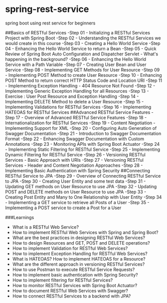 # spring-rest-service
spring boot using rest service for beginners

##Basics of RESTful Services
-Step 01 - Initializing a RESTful Services Project with Spring Boot
-Step 02 - Understanding the RESTful Services we would create in this course
-Step 03 - Creating a Hello World Service
-Step 04 - Enhancing the Hello World Service to return a Bean
-Step 05 - Quick Review of Spring Boot Auto Configuration and Dispatcher Servlet - What's happening in the background?
-Step 06 - Enhancing the Hello World Service with a Path Variable
-Step 07 - Creating User Bean and User Service
-Step 08 - Implementing GET Methods for User Resource
-Step 09 - Implementing POST Method to create User Resource
-Step 10 - Enhancing POST Method to return correct HTTP Status Code and Location URI
-Step 11 - Implementing Exception Handling - 404 Resource Not Found
-Step 12 - Implementing Generic Exception Handling for all Resources
-Step 13 - Exercise : User Post Resource and Exception Handling
-Step 14 - Implementing DELETE Method to delete a User Resource
-Step 15 - Implementing Validations for RESTful Services
-Step 16 - Implementing HATEOAS for RESTful Services
##Advanced RESTful Service Features
-Step 17 - Overview of Advanced RESTful Service Features
-Step 18 - Internationalization for RESTful Services
-Step 19 - Content Negotiation - Implementing Support for XML
-Step 20 - Configuring Auto Generation of Swagger Documentation
-Step 21 - Introduction to Swagger Documentation Format
-Step 22 - Enhancing Swagger Documentation with Custom Annotations
-Step 23 - Monitoring APIs with Spring Boot Actuator
-Step 24 - Implementing Static Filtering for RESTful Service
-Step 25 - Implementing Dynamic Filtering for RESTful Service
-Step 26 - Versioning RESTful Services - Basic Approach with URIs
-Step 27 - Versioning RESTful Services - Header and Content Negotiation Approaches
-Step 28 - Implementing Basic Authentication with Spring Security
##Connecting RESTful Service to JPA
-Step 29 - Overview of Connecting RESTful Service to JPA
-Step 30 - Creating User Entity and some test data
-Step 31 - Updating GET methods on User Resource to use JPA
-Step 32 - Updating POST and DELETE methods on User Resource to use JPA
-Step 33 - Creating Post Entity and Many to One Relationship with User Entity
-Step 34 - Implementing a GET service to retrieve all Posts of a User
-Step 35 - Implementing a POST service to create a Post for a User



###Learnings
- What is a RESTful Web Service? 
- How to implement RESTful Web Services with Spring and Spring Boot?
- What are the best practices in designing RESTful Web Services? 
- How to design Resources and GET, POST and DELETE operations?
- How to implement Validation for RESTful Web Services? 
- How to implement Exception Handling for RESTful Web Services? 
- What is HATEOAS? How to implement HATEOAS for a Resource?
- What are the different approach in versioning RESTful Services?
- How to use Postman to execute RESTful Service Requests?
- How to implement basic authentication with Spring Security?
- How to implement filtering for RESTful Services?
- How to monitor RESTful Services with Spring Boot Actuator?
- How to document RESTful Web Services with Swagger?
- How to connect RESTful Services to a backend with JPA?
